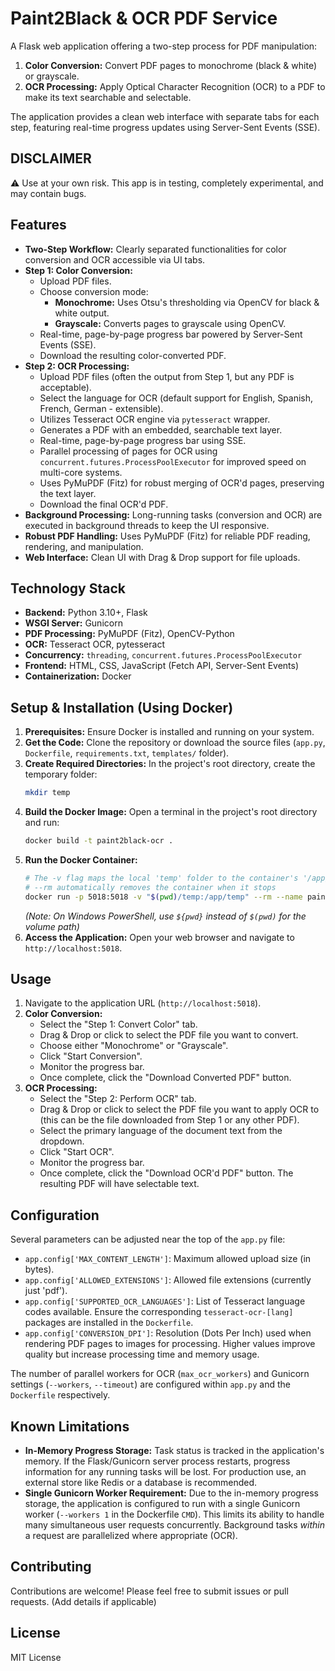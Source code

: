 # Paint2Black & OCR PDF Service

A Flask web application offering a two-step process for PDF manipulation:
1.  **Color Conversion:** Convert PDF pages to monochrome (black & white) or grayscale.
2.  **OCR Processing:** Apply Optical Character Recognition (OCR) to a PDF to make its text searchable and selectable.

The application provides a clean web interface with separate tabs for each step, featuring real-time progress updates using Server-Sent Events (SSE).

## DISCLAIMER
⚠️ Use at your own risk. This app is in testing, completely experimental, and may contain bugs.

## Features

*   **Two-Step Workflow:** Clearly separated functionalities for color conversion and OCR accessible via UI tabs.
*   **Step 1: Color Conversion:**
    *   Upload PDF files.
    *   Choose conversion mode:
        *   **Monochrome:** Uses Otsu's thresholding via OpenCV for black & white output.
        *   **Grayscale:** Converts pages to grayscale using OpenCV.
    *   Real-time, page-by-page progress bar powered by Server-Sent Events (SSE).
    *   Download the resulting color-converted PDF.
*   **Step 2: OCR Processing:**
    *   Upload PDF files (often the output from Step 1, but any PDF is acceptable).
    *   Select the language for OCR (default support for English, Spanish, French, German - extensible).
    *   Utilizes Tesseract OCR engine via `pytesseract` wrapper.
    *   Generates a PDF with an embedded, searchable text layer.
    *   Real-time, page-by-page progress bar using SSE.
    *   Parallel processing of pages for OCR using `concurrent.futures.ProcessPoolExecutor` for improved speed on multi-core systems.
    *   Uses PyMuPDF (Fitz) for robust merging of OCR'd pages, preserving the text layer.
    *   Download the final OCR'd PDF.
*   **Background Processing:** Long-running tasks (conversion and OCR) are executed in background threads to keep the UI responsive.
*   **Robust PDF Handling:** Uses PyMuPDF (Fitz) for reliable PDF reading, rendering, and manipulation.
*   **Web Interface:** Clean UI with Drag & Drop support for file uploads.

## Technology Stack

*   **Backend:** Python 3.10+, Flask
*   **WSGI Server:** Gunicorn
*   **PDF Processing:** PyMuPDF (Fitz), OpenCV-Python
*   **OCR:** Tesseract OCR, pytesseract
*   **Concurrency:** `threading`, `concurrent.futures.ProcessPoolExecutor`
*   **Frontend:** HTML, CSS, JavaScript (Fetch API, Server-Sent Events)
*   **Containerization:** Docker

## Setup & Installation (Using Docker)

1.  **Prerequisites:** Ensure Docker is installed and running on your system.
2.  **Get the Code:** Clone the repository or download the source files (`app.py`, `Dockerfile`, `requirements.txt`, `templates/` folder).
3.  **Create Required Directories:** In the project's root directory, create the temporary folder:
    ```bash
    mkdir temp
    ```
4.  **Build the Docker Image:** Open a terminal in the project's root directory and run:
    ```bash
    docker build -t paint2black-ocr .
    ```
5.  **Run the Docker Container:**
    ```bash
    # The -v flag maps the local 'temp' folder to the container's '/app/temp'
    # --rm automatically removes the container when it stops
    docker run -p 5018:5018 -v "$(pwd)/temp:/app/temp" --rm --name paint2black-app paint2black-ocr
    ```
    *(Note: On Windows PowerShell, use `${pwd}` instead of `$(pwd)` for the volume path)*
6.  **Access the Application:** Open your web browser and navigate to `http://localhost:5018`.

## Usage

1.  Navigate to the application URL (`http://localhost:5018`).
2.  **Color Conversion:**
    *   Select the "Step 1: Convert Color" tab.
    *   Drag & Drop or click to select the PDF file you want to convert.
    *   Choose either "Monochrome" or "Grayscale".
    *   Click "Start Conversion".
    *   Monitor the progress bar.
    *   Once complete, click the "Download Converted PDF" button.
3.  **OCR Processing:**
    *   Select the "Step 2: Perform OCR" tab.
    *   Drag & Drop or click to select the PDF file you want to apply OCR to (this can be the file downloaded from Step 1 or any other PDF).
    *   Select the primary language of the document text from the dropdown.
    *   Click "Start OCR".
    *   Monitor the progress bar.
    *   Once complete, click the "Download OCR'd PDF" button. The resulting PDF will have selectable text.

## Configuration

Several parameters can be adjusted near the top of the `app.py` file:

*   `app.config['MAX_CONTENT_LENGTH']`: Maximum allowed upload size (in bytes).
*   `app.config['ALLOWED_EXTENSIONS']`: Allowed file extensions (currently just 'pdf').
*   `app.config['SUPPORTED_OCR_LANGUAGES']`: List of Tesseract language codes available. Ensure the corresponding `tesseract-ocr-[lang]` packages are installed in the `Dockerfile`.
*   `app.config['CONVERSION_DPI']`: Resolution (Dots Per Inch) used when rendering PDF pages to images for processing. Higher values improve quality but increase processing time and memory usage.

The number of parallel workers for OCR (`max_ocr_workers`) and Gunicorn settings (`--workers`, `--timeout`) are configured within `app.py` and the `Dockerfile` respectively.

## Known Limitations

*   **In-Memory Progress Storage:** Task status is tracked in the application's memory. If the Flask/Gunicorn server process restarts, progress information for any running tasks will be lost. For production use, an external store like Redis or a database is recommended.
*   **Single Gunicorn Worker Requirement:** Due to the in-memory progress storage, the application is configured to run with a single Gunicorn worker (`--workers 1` in the Dockerfile `CMD`). This limits its ability to handle many simultaneous user requests concurrently. Background tasks *within* a request are parallelized where appropriate (OCR).

## Contributing

Contributions are welcome! Please feel free to submit issues or pull requests. (Add details if applicable)

## License

MIT License